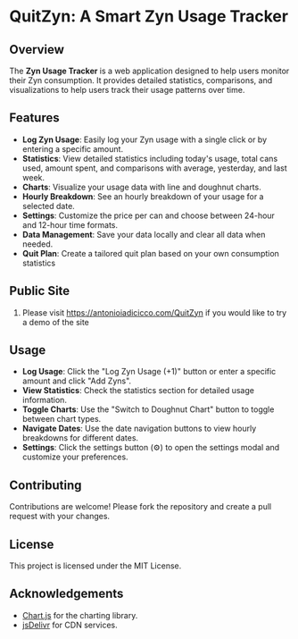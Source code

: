 # QuitZyn: A Smart Zyn Usage Tracker

## Overview
The **Zyn Usage Tracker** is a web application designed to help users monitor their Zyn consumption. It provides detailed statistics, comparisons, and visualizations to help users track their usage patterns over time.

## Features
- **Log Zyn Usage**: Easily log your Zyn usage with a single click or by entering a specific amount.
- **Statistics**: View detailed statistics including today's usage, total cans used, amount spent, and comparisons with average, yesterday, and last week.
- **Charts**: Visualize your usage data with line and doughnut charts.
- **Hourly Breakdown**: See an hourly breakdown of your usage for a selected date.
- **Settings**: Customize the price per can and choose between 24-hour and 12-hour time formats.
- **Data Management**: Save your data locally and clear all data when needed.
- **Quit Plan**: Create a tailored quit plan based on your own consumption statistics

## Public Site

1. Please visit https://antonioiadicicco.com/QuitZyn if you would like to try a demo of the site

## Usage
- **Log Usage**: Click the "Log Zyn Usage (+1)" button or enter a specific amount and click "Add Zyns".
- **View Statistics**: Check the statistics section for detailed usage information.
- **Toggle Charts**: Use the "Switch to Doughnut Chart" button to toggle between chart types.
- **Navigate Dates**: Use the date navigation buttons to view hourly breakdowns for different dates.
- **Settings**: Click the settings button (⚙️) to open the settings modal and customize your preferences.

## Contributing
Contributions are welcome! Please fork the repository and create a pull request with your changes.

## License
This project is licensed under the MIT License.

## Acknowledgements
- [Chart.js](https://www.chartjs.org/) for the charting library.
- [jsDelivr](https://www.jsdelivr.com/) for CDN services.
